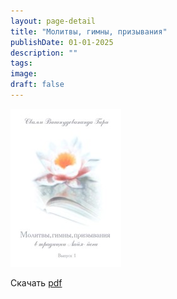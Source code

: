 ```yaml
---
layout: page-detail
title: "Молитвы, гимны, призывания"
publishDate: 01-01-2025
description: ""
tags:
image:
draft: false
---
```


![Молитвы, гимны, призывания](/upload/iblock/7d8/7d8a1f20ed733fa02fda4e3615119ab1.jpg)

Скачать [pdf](/upload/iblock/c60/c60a1219f9d71894ce14cc968945fedc.pdf)
